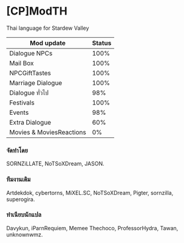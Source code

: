 # [CP]ModTH
Thai language for Stardew Valley

| Mod update | Status |
| ------ | ------ |
| Dialogue NPCs | 100% |
| Mail Box | 100% |
| NPCGiftTastes | 100% |
| Marriage Dialogue | 100% |
| Dialogue ทั่วไป | 98% |
| Festivals | 100% |
| Events | 98% |
| Extra Dialogue | 60% |
| Movies & MoviesReactions | 0% |

### จัดทำโดย
SORNZiLLATE, NoTSoXDream, JASON.

### ทีมงานเดิม
Artdekdok, cybertorns, MiXEL.SC, NoTSoXDream, Pigter, sornzilla, superogira.

### ทําเนียบนักแปล
Davykun, iParnRequiem, Memee Thechoco, ProfessorHydra, Tawan, unknownwmz.

